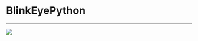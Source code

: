 # BlinkEyePython
<hr>
<img src = "https://www.researchgate.net/profile/Zoran_Duric/publication/220939414/figure/fig1/AS:305653995327488@1449884999025/Subject-with-clearly-distinct-and-consistent-eye-blink-transition-states.png">
